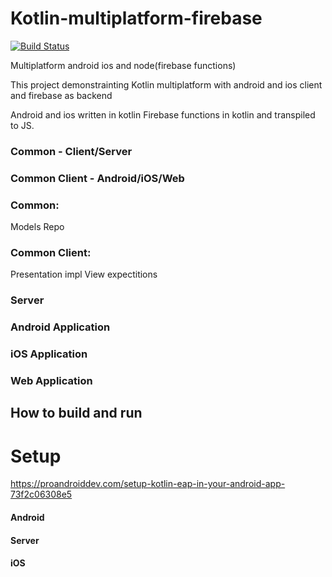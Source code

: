 # Kotlin-multiplatform-firebase

[![Build Status](https://travis-ci.org/RubyLichtenstein/Kotlin-multiplatform-firebase.svg?branch=master)](https://travis-ci.org/RubyLichtenstein/Kotlin-multiplatform-firebase)

Multiplatform android ios and node(firebase functions)

This project demonstrainting Kotlin multiplatform with android and ios client and firebase as backend

Android and ios written in kotlin
Firebase functions in kotlin and transpiled to JS.


### Common - Client/Server 

### Common Client - Android/iOS/Web

### Common: 
Models 
Repo

### Common Client: 
Presentation impl 
View expectitions 

### Server 

### Android Application 

### iOS Application 

### Web Application 

## How to build and run 

# Setup
https://proandroiddev.com/setup-kotlin-eap-in-your-android-app-73f2c06308e5

#### Android 

#### Server 

#### iOS 
